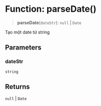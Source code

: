 # Function: parseDate()

> **parseDate**(`dateStr`): `null` \| `Date`

Tạo một date từ string

## Parameters

### dateStr

`string`

## Returns

`null` \| `Date`
